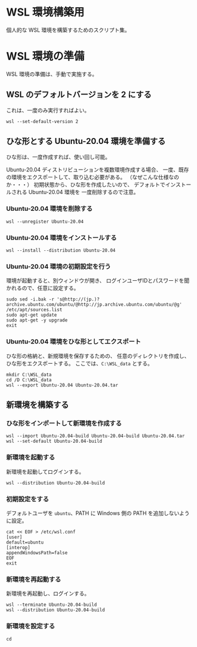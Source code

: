 # WSL 環境構築用
個人的な WSL 環境を構築するためのスクリプト集。

# WSL 環境の準備
WSL 環境の準備は、手動で実施する。

## WSL のデフォルトバージョンを 2 にする
これは、一度のみ実行すればよい。

```
wsl --set-default-version 2
```

## ひな形とする Ubuntu-20.04 環境を準備する
ひな形は、一度作成すれば、使い回し可能。

Ubuntu-20.04 ディストリビューションを複数環境作成する場合、
一度、既存の環境をエクスポートして、取り込む必要がある。
（なぜこんな仕様なのか・・・）
初期状態から、ひな形を作成したいので、
デフォルトでインストールされる Ubuntu-20.04 環境を
一度削除するので注意。

### Ubuntu-20.04 環境を削除する

```
wsl --unregister Ubuntu-20.04
```

### Ubuntu-20.04 環境をインストールする

```
wsl --install --distribution Ubuntu-20.04
```

### Ubuntu-20.04 環境の初期設定を行う

環境が起動すると、別ウィンドウが開き、
ログインユーザIDとパスワードを聞かれるので、任意に設定する。

```shell
sudo sed -i.bak -r 's@http://(jp.)?archive.ubuntu.com/ubuntu/@http://jp.archive.ubuntu.com/ubuntu/@g' /etc/apt/sources.list
sudo apt-get update
sudo apt-get -y upgrade
exit
```

### Ubuntu-20.04 環境をひな形としてエクスポート

ひな形の格納と、新規環境を保存するための、
任意のディレクトリを作成し、ひな形をエクスポートする。
ここでは、```C:\WSL_data``` とする。

```
mkdir C:\WSL_data
cd /D C:\WSL_data
wsl --export Ubuntu-20.04 Ubuntu-20.04.tar
```

## 新環境を構築する

### ひな形をインポートして新環境を作成する

```
wsl --import Ubuntu-20.04-build Ubuntu-20.04-build Ubuntu-20.04.tar
wsl --set-default Ubuntu-20.04-build
```

### 新環境を起動する

新環境を起動してログインする。

```
wsl --distribution Ubuntu-20.04-build
```

### 初期設定をする

デフォルトユーザを ```ubuntu```、PATH に Windows 側の PATH を追加しないように設定。

```shell
cat << EOF > /etc/wsl.conf
[user]
default=ubuntu
[interop]
appendWindowsPath=false
EOF
exit
```

### 新環境を再起動する

新環境を再起動し、ログインする。

```
wsl --terminate Ubuntu-20.04-build
wsl --distribution Ubuntu-20.04-build
```

### 新環境を設定する

```shell
cd

```
